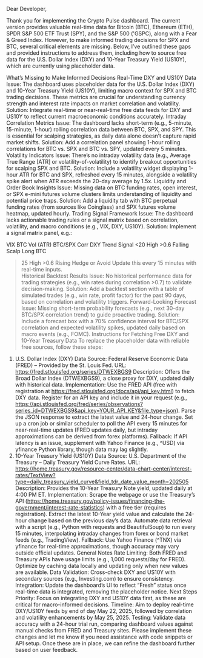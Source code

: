 Dear Developer,

Thank you for implementing the Crypto Pulse dashboard. The current version provides valuable real-time data for Bitcoin (BTC), Ethereum (ETH), SPDR S&P 500 ETF Trust (SPY), and the S&P 500 ('GSPC), along with a Fear & Greed Index. However, to make informed trading decisions for SPX and BTC, several critical elements are missing. Below, I’ve outlined these gaps and provided instructions to address them, including how to source free data for the U.S. Dollar Index (DXY) and 10-Year Treasury Yield (US10Y), which are currently using placeholder data.

What’s Missing to Make Informed Decisions
Real-Time DXY and US10Y Data
Issue: The dashboard uses placeholder data for the U.S. Dollar Index (DXY) and 10-Year Treasury Yield (US10Y), limiting macro context for SPX and BTC trading decisions. These metrics are crucial for understanding currency strength and interest rate impacts on market correlation and volatility.
Solution: Integrate real-time or near-real-time free data feeds for DXY and US10Y to reflect current macroeconomic conditions accurately.
Intraday Correlation Metrics
Issue: The dashboard lacks short-term (e.g., 5-minute, 15-minute, 1-hour) rolling correlation data between BTC, SPX, and SPY. This is essential for scalping strategies, as daily data alone doesn’t capture rapid market shifts.
Solution: Add a correlation panel showing 1-hour rolling correlations for BTC vs. SPX and BTC vs. SPY, updated every 5 minutes.
Volatility Indicators
Issue: There’s no intraday volatility data (e.g., Average True Range [ATR] or volatility-of-volatility) to identify breakout opportunities for scalping SPX and BTC.
Solution: Include a volatility widget displaying 1-hour ATR for BTC and SPX, refreshed every 15 minutes, alongside a volatility spike alert when ATR exceeds the 20-day average by 1.5x.
Liquidity and Order Book Insights
Issue: Missing data on BTC funding rates, open interest, or SPX e-mini futures volume clusters limits understanding of liquidity and potential price traps.
Solution: Add a liquidity tab with BTC perpetual funding rates (from sources like Coinglass) and SPX futures volume heatmap, updated hourly.
Trading Signal Framework
Issue: The dashboard lacks actionable trading rules or a signal matrix based on correlation, volatility, and macro conditions (e.g., VIX, DXY, US10Y).
Solution: Implement a signal matrix panel, e.g.:

VIX	BTC Vol (ATR)	BTC/SPX Corr	DXY Trend	Signal
<20	High	>0.6	Falling	Scalp Long BTC
>25	High	>0.6	Rising	Hedge or Avoid
Update this every 15 minutes with real-time inputs.				
Historical Backtest Results
Issue: No historical performance data for trading strategies (e.g., win rates during correlation >0.7) to validate decision-making.
Solution: Add a backtest section with a table of simulated trades (e.g., win rate, profit factor) for the past 90 days, based on correlation and volatility triggers.
Forward-Looking Forecast
Issue: Missing short-term probability forecasts (e.g., next 30-day BTC/SPX correlation trend) to guide proactive trading.
Solution: Include a forecast box with a 70% confidence interval for BTC/SPX correlation and expected volatility spikes, updated daily based on macro events (e.g., FOMC).
Instructions for Fetching Free DXY and 10-Year Treasury Data
To replace the placeholder data with reliable free sources, follow these steps:

1. U.S. Dollar Index (DXY) Data
Source: Federal Reserve Economic Data (FRED) – Provided by the St. Louis Fed.
URL: https://fred.stlouisfed.org/series/DTWEXBGS9
Description: Offers the Broad Dollar Index (DTWEXBGS9), a close proxy for DXY, updated daily with historical data.
Implementation:
Use the FRED API (free with registration at https://fred.stlouisfed.org/docs/api/api_key.html) to fetch DXY data.
Register for an API key and include it in your request (e.g., https://api.stlouisfed.org/fred/series/observations?series_id=DTWEXBGS9&api_key=YOUR_API_KEY&file_type=json).
Parse the JSON response to extract the latest value and 24-hour change.
Set up a cron job or similar scheduler to poll the API every 15 minutes for near-real-time updates (FRED updates daily, but intraday approximations can be derived from forex platforms).
Fallback: If API latency is an issue, supplement with Yahoo Finance (e.g., ^USD) via yfinance Python library, though data may lag slightly.
2. 10-Year Treasury Yield (US10Y) Data
Source: U.S. Department of the Treasury – Daily Treasury Yield Curve Rates.
URL: https://home.treasury.gov/resource-center/data-chart-center/interest-rates/TextView?type=daily_treasury_yield_curve&field_tdr_date_value_month=202505
Description: Provides the 10-Year Treasury Note yield, updated daily at 4:00 PM ET.
Implementation:
Scrape the webpage or use the Treasury’s API (https://home.treasury.gov/policy-issues/financing-the-government/interest-rate-statistics) with a free tier (requires registration).
Extract the latest 10-Year yield value and calculate the 24-hour change based on the previous day’s data.
Automate data retrieval with a script (e.g., Python with requests and BeautifulSoup) to run every 15 minutes, interpolating intraday changes from forex or bond market feeds (e.g., TradingView).
Fallback: Use Yahoo Finance (^TNX) via yfinance for real-time approximations, though accuracy may vary outside official updates.
General Notes
Rate Limiting: Both FRED and Treasury APIs have usage limits (e.g., 1,000 requests/day for FRED). Optimize by caching data locally and updating only when new values are available.
Data Validation: Cross-check DXY and US10Y with secondary sources (e.g., Investing.com) to ensure consistency.
Integration: Update the dashboard’s UI to reflect “Fresh” status once real-time data is integrated, removing the placeholder notice.
Next Steps
Priority: Focus on integrating DXY and US10Y data first, as these are critical for macro-informed decisions.
Timeline: Aim to deploy real-time DXY/US10Y feeds by end of day May 22, 2025, followed by correlation and volatility enhancements by May 25, 2025.
Testing: Validate data accuracy with a 24-hour trial run, comparing dashboard values against manual checks from FRED and Treasury sites.
Please implement these changes and let me know if you need assistance with code snippets or API setup. Once these are in place, we can refine the dashboard further based on user feedback.